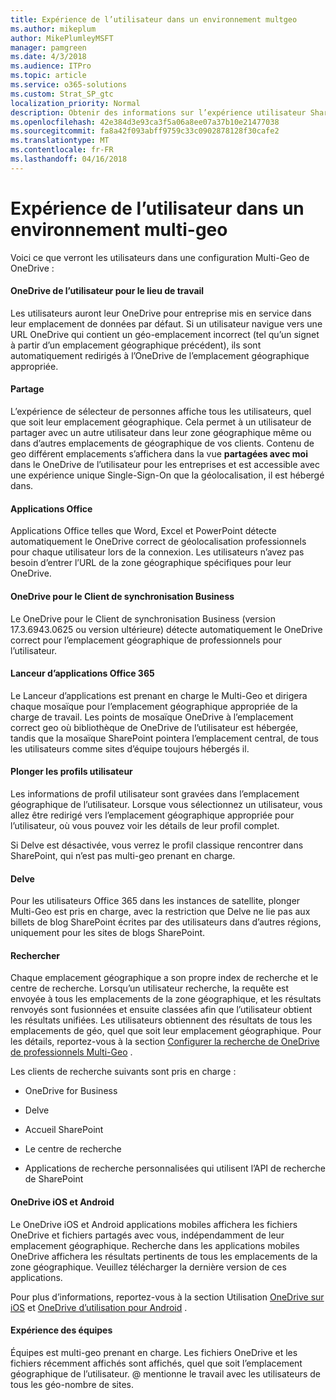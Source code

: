 ```yaml
---
title: Expérience de l’utilisateur dans un environnement multgeo
ms.author: mikeplum
author: MikePlumleyMSFT
manager: pamgreen
ms.date: 4/3/2018
ms.audience: ITPro
ms.topic: article
ms.service: o365-solutions
ms.custom: Strat_SP_gtc
localization_priority: Normal
description: Obtenir des informations sur l’expérience utilisateur SharePoint et OneDrive dans un environnement multi-geo.
ms.openlocfilehash: 42e384d3e93ca3f5a06a8ee07a37b10e21477038
ms.sourcegitcommit: fa8a42f093abff9759c33c0902878128f30cafe2
ms.translationtype: MT
ms.contentlocale: fr-FR
ms.lasthandoff: 04/16/2018
---
```

# <a name="user-experience-in-a-multi-geo-environment"></a>Expérience de l’utilisateur dans un environnement multi-geo

Voici ce que verront les utilisateurs dans une configuration Multi-Geo de OneDrive :

#### <a name="users-onedrive-for-business-location"></a>OneDrive de l’utilisateur pour le lieu de travail

Les utilisateurs auront leur OneDrive pour entreprise mis en service dans leur emplacement de données par défaut. Si un utilisateur navigue vers une URL OneDrive qui contient un géo-emplacement incorrect (tel qu’un signet à partir d’un emplacement géographique précédent), ils sont automatiquement redirigés à l’OneDrive de l’emplacement géographique appropriée.

#### <a name="sharing"></a>Partage

L’expérience de sélecteur de personnes affiche tous les utilisateurs, quel que soit leur emplacement géographique. Cela permet à un utilisateur de partager avec un autre utilisateur dans leur zone géographique même ou dans d’autres emplacements de géographique de vos clients. Contenu de geo différent emplacements s’affichera dans la vue **partagées avec moi** dans le OneDrive de l’utilisateur pour les entreprises et est accessible avec une expérience unique Single-Sign-On que la géolocalisation, il est hébergé dans.

#### <a name="office-applications"></a>Applications Office

Applications Office telles que Word, Excel et PowerPoint détecte automatiquement le OneDrive correct de géolocalisation professionnels pour chaque utilisateur lors de la connexion. Les utilisateurs n’avez pas besoin d’entrer l’URL de la zone géographique spécifiques pour leur OneDrive.

#### <a name="onedrive-for-business-sync-client"></a>OneDrive pour le Client de synchronisation Business

Le OneDrive pour le Client de synchronisation Business (version 17.3.6943.0625 ou version ultérieure) détecte automatiquement le OneDrive correct pour l’emplacement géographique de professionnels pour l’utilisateur.

#### <a name="office-365-app-launcher"></a>Lanceur d’applications Office 365

Le Lanceur d’applications est prenant en charge le Multi-Geo et dirigera chaque mosaïque pour l’emplacement géographique appropriée de la charge de travail. Les points de mosaïque OneDrive à l’emplacement correct geo où bibliothèque de OneDrive de l’utilisateur est hébergée, tandis que la mosaïque SharePoint pointera l’emplacement central, de tous les utilisateurs comme sites d’équipe toujours hébergés il.

#### <a name="delve-user-profiles"></a>Plonger les profils utilisateur

Les informations de profil utilisateur sont gravées dans l’emplacement géographique de l’utilisateur. Lorsque vous sélectionnez un utilisateur, vous allez être redirigé vers l’emplacement géographique appropriée pour l’utilisateur, où vous pouvez voir les détails de leur profil complet.

Si Delve est désactivée, vous verrez le profil classique rencontrer dans SharePoint, qui n’est pas multi-geo prenant en charge.

#### <a name="delve"></a>Delve

Pour les utilisateurs Office 365 dans les instances de satellite, plonger Multi-Geo est pris en charge, avec la restriction que Delve ne lie pas aux billets de blog SharePoint écrites par des utilisateurs dans d’autres régions, uniquement pour les sites de blogs SharePoint.

#### <a name="search"></a>Rechercher

Chaque emplacement géographique a son propre index de recherche et le centre de recherche. Lorsqu’un utilisateur recherche, la requête est envoyée à tous les emplacements de la zone géographique, et les résultats renvoyés sont fusionnées et ensuite classées afin que l’utilisateur obtient les résultats unifiées. Les utilisateurs obtiennent des résultats de tous les emplacements de géo, quel que soit leur emplacement géographique. Pour les détails, reportez-vous à la section [Configurer la recherche de OneDrive de professionnels Multi-Geo](configure-search-for-multi-geo.md) .

Les clients de recherche suivants sont pris en charge :

-   OneDrive for Business

-   Delve

-   Accueil SharePoint

-   Le centre de recherche

-   Applications de recherche personnalisées qui utilisent l’API de recherche de SharePoint

#### <a name="onedrive-ios-and-android"></a>OneDrive iOS et Android 

Le OneDrive iOS et Android applications mobiles affichera les fichiers OneDrive et fichiers partagés avec vous, indépendamment de leur emplacement géographique. Recherche dans les applications mobiles OneDrive affichera les résultats pertinents de tous les emplacements de la zone géographique. Veuillez télécharger la dernière version de ces applications.

Pour plus d’informations, reportez-vous à la section Utilisation [OneDrive sur iOS](https://support.office.com/article/08d5c5b2-ccc6-40eb-a244-fe3597a3c247) et [OneDrive d’utilisation pour Android](https://support.office.com/article/eee1d31c-792d-41d4-8132-f9621b39eb36) .

#### <a name="teams-experience"></a>Expérience des équipes

Équipes est multi-geo prenant en charge. Les fichiers OneDrive et les fichiers récemment affichés sont affichés, quel que soit l’emplacement géographique de l’utilisateur. @ mentionne le travail avec les utilisateurs de tous les géo-nombre de sites.
